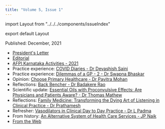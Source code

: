 ```yaml
---
title: "Volume 5, Issue 1"
---
```


import Layout from "../../../components/issueIndex"

export default Layout


Published: December, 2021

* [President's Letter](./president-letter/)
* [Editorial](./editorial/)
* [AFPI Karnataka Activities - 2021](./afpi-karnataka-activities-2021/)
* Practice experience: [COVID Diaries - Dr Devashish Saini](./covid-diaries/)
* Practice experience: [Dilemmas of a GP - 2 - Dr Swapna Bhaskar](./dilemmas-of-a-gp-2/)
* Opinion: [Choose Primary Healthcare - Dr Pavitra Mohan](./choose-primary-health-care/)
* Reflections: [Back Bencher - Dr Badakere Rao](./back-bencher/)
* Scientific update: [Essential Oils with Proconvulsive Effects: Are Physicians and Patients Aware? - Dr Thomas Mathew](./essential-oils-with-proconvulsive-effects-are-physicians-and-patients-aware/)
* Reflections: [Family Medicine: Transforming the Dying Art of Listening in Clinical Practice - Dr Prathamesh](./family-medicine-transforming-the-dying-art-of-listening-in-clinical-practice/)
* Refresher: [Vasodilators in Clinical Day to Day Practice - Dr L Padma](./vasodilators-in-clinical-day-to-day-practice/)
* From history: [An Alternative System of Health Care Services - JP Naik](./an-alternative-system-of-health-care-services-j-p-naik/)
* [From the Web](./from-the-web/)